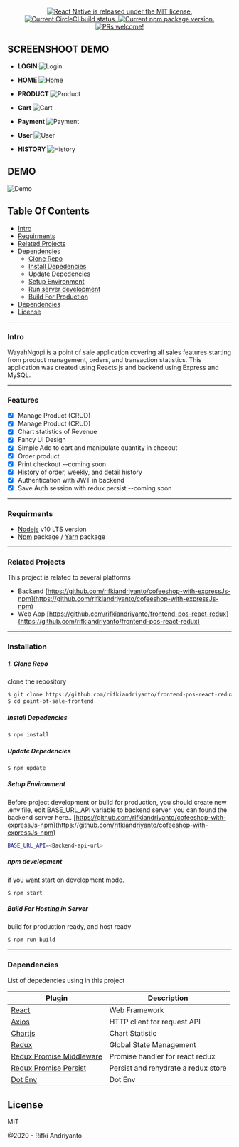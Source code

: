 <h1 align="center">
  <a href="https://wayahngopi.rf.gd/">
  </a>
</h1>

<p align="center">
  <a href="https://github.com/facebook/react-native/blob/master/LICENSE">
    <img src="https://img.shields.io/badge/license-MIT-blue.svg" alt="React Native is released under the MIT license." />
  </a>
  <a href="https://circleci.com/gh/facebook/react-native">
    <img src="https://circleci.com/gh/facebook/react-native.svg?style=shield" alt="Current CircleCI build status." />
  </a>
  <a href="https://www.npmjs.org/package/react-native">
    <img src="https://badge.fury.io/js/react-native.svg" alt="Current npm package version." />
  </a>
  <a href="https://reactnative.dev/docs/contributing">
    <img src="https://img.shields.io/badge/PRs-welcome-brightgreen.svg" alt="PRs welcome!" />
  </a>
</p>

## SCREENSHOOT DEMO
- <b>LOGIN </b>
![Login](Images/login.JPG)

- <b> HOME </b>
![Home](Images/home.JPG)

- <b> PRODUCT </b>
![Product](Images/product.JPG)

- <b> Cart </b>
![Cart](Images/cart.JPG)

- <b> Payment </b>
![Payment](Images/payment.JPG)

- <b> User </b>
![User](Images/user.JPG)

- <b> HISTORY </b>
![History](Images/history.JPG)

## DEMO
![Demo]("https://wayahngopi.rf.gd/")

## Table Of Contents
*  [Intro](#Intro)
*  [Requirments](#Requirments)
*  [Related Projects](#Related-Projects)
*  [Dependencies](#Dependencies)
    *  [Clone Repo](#Clone-Repo)
    *  [Install Depedencies](#Install-Depedencies)
    *  [Update Depedencies](#Update-Depedencies)
    *  [Setup Environment](#Setup-Environment)
    *  [Run server development](#Run-server-development)
    *  [Build For Production](#Build-For-Production)
* [Dependencies](#Dependencies)
* [License](#License)
___
### Intro

WayahNgopi is a point of sale application covering all sales features starting from
product management, orders, and transaction statistics. This application was created using
Reacts js and backend using Express and MySQL.

___
### Features
- [x] Manage Product (CRUD)
- [x] Manage Product (CRUD)
- [x] Chart statistics of Revenue
- [x] Fancy UI Design
- [x] Simple Add to cart and manipulate quantity in checout
- [x] Order product
- [x] Print checkout --coming soon
- [x] History of order, weekly, and detail history
- [x] Authentication with JWT in backend
- [x] Save Auth session with redux persist --coming soon
___
### Requirments

* [Nodejs](https://nodejs.org/en/) v10 LTS version
* [Npm](https://www.npmjs.com/get-npm) package / [Yarn](https://yarnpkg.com/lang/en/docs/install/#mac-stable) package
___

### Related Projects
This project is related to several platforms

* Backend [https://github.com/rifkiandriyanto/cofeeshop-with-expressJs-npm](https://github.com/rifkiandriyanto/cofeeshop-with-expressJs-npm)
* Web App [https://github.com/rifkiandriyanto/frontend-pos-react-redux](https://github.com/rifkiandriyanto/frontend-pos-react-redux)
___

### Installation

##### 1. Clone Repo
clone the repository

```sh
$ git clone https://github.com/rifkiandriyanto/frontend-pos-react-redux
$ cd point-of-sale-frontend
```

##### Install Depedencies

```sh
$ npm install
```

##### Update Depedencies

```sh
$ npm update
```

##### Setup Environment
Before project development or build for production, you should create new .env file, edit BASE_URL_API variable to backend server. you can found the backend server here.. [https://github.com/rifkiandriyanto/cofeeshop-with-expressJs-npm](https://github.com/rifkiandriyanto/cofeeshop-with-expressJs-npm)

```sh
BASE_URL_API=<Backend-api-url>
```

##### npm development
if you want start on development mode.

```sh
$ npm start
```


##### Build For Hosting in Server
build for production ready, and host ready

```sh
$ npm run build
```
___

### Dependencies

List of depedencies using in this project

| Plugin | Description |
| ------ | ------ |
| [React](https://facebook.github.io/react-native/) | Web Framework |
| [Axios](https://github.com/axios/axios) | HTTP client for request API |
| [Chartjs](https://www.npmjs.com/package/chart.js?activeTab=readme) | Chart Statistic |
| [Redux](https://redux.js.org) | Global State Management |
| [Redux Promise Middleware](https://www.npmjs.com/package/redux-promise-middleware) | Promise handler for react redux 
| [Redux Promise Persist](https://www.npmjs.com/package/redux-persist) | Persist and rehydrate a redux store
| [Dot Env](https://www.npmjs.com/package/dotenv) | Dot Env

License
----

MIT


@2020 - Rifki Andriyanto
